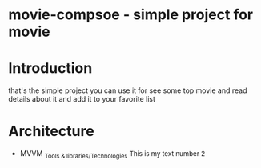 # movie-compsoe - simple project for movie

# Introduction
that's the simple project you can use it for see some top movie and read details about it and add it to your favorite list

# Architecture
* MVVM
<sub>Tools & libraries/Technologies</sub>
<font size="2"> This is my text number 2 </font>
